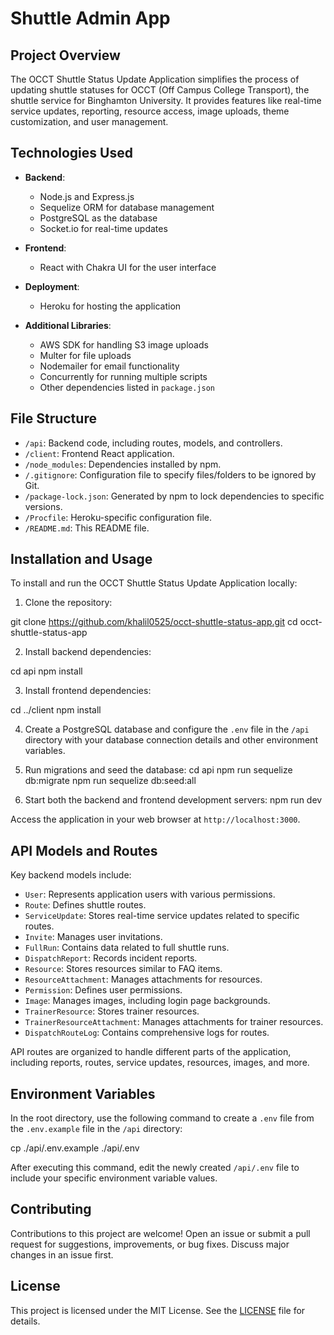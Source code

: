 # Shuttle Admin App

## Project Overview

The OCCT Shuttle Status Update Application simplifies the process of updating shuttle statuses for OCCT (Off Campus College Transport), the shuttle service for Binghamton University. It provides features like real-time service updates, reporting, resource access, image uploads, theme customization, and user management.

## Technologies Used

- **Backend**:

  - Node.js and Express.js
  - Sequelize ORM for database management
  - PostgreSQL as the database
  - Socket.io for real-time updates

- **Frontend**:

  - React with Chakra UI for the user interface

- **Deployment**:

  - Heroku for hosting the application

- **Additional Libraries**:
  - AWS SDK for handling S3 image uploads
  - Multer for file uploads
  - Nodemailer for email functionality
  - Concurrently for running multiple scripts
  - Other dependencies listed in `package.json`

## File Structure

- `/api`: Backend code, including routes, models, and controllers.
- `/client`: Frontend React application.
- `/node_modules`: Dependencies installed by npm.
- `/.gitignore`: Configuration file to specify files/folders to be ignored by Git.
- `/package-lock.json`: Generated by npm to lock dependencies to specific versions.
- `/Procfile`: Heroku-specific configuration file.
- `/README.md`: This README file.

## Installation and Usage

To install and run the OCCT Shuttle Status Update Application locally:

1. Clone the repository:

git clone https://github.com/khalil0525/occt-shuttle-status-app.git
cd occt-shuttle-status-app

2. Install backend dependencies:

cd api
npm install

3. Install frontend dependencies:

cd ../client
npm install

4. Create a PostgreSQL database and configure the `.env` file in the `/api` directory with your database connection details and other environment variables.

5. Run migrations and seed the database:
   cd api
   npm run sequelize db:migrate
   npm run sequelize db:seed:all

6. Start both the backend and frontend development servers:
   npm run dev

Access the application in your web browser at `http://localhost:3000`.

## API Models and Routes

Key backend models include:

- `User`: Represents application users with various permissions.
- `Route`: Defines shuttle routes.
- `ServiceUpdate`: Stores real-time service updates related to specific routes.
- `Invite`: Manages user invitations.
- `FullRun`: Contains data related to full shuttle runs.
- `DispatchReport`: Records incident reports.
- `Resource`: Stores resources similar to FAQ items.
- `ResourceAttachment`: Manages attachments for resources.
- `Permission`: Defines user permissions.
- `Image`: Manages images, including login page backgrounds.
- `TrainerResource`: Stores trainer resources.
- `TrainerResourceAttachment`: Manages attachments for trainer resources.
- `DispatchRouteLog`: Contains comprehensive logs for routes.

API routes are organized to handle different parts of the application, including reports, routes, service updates, resources, images, and more.

## Environment Variables

In the root directory, use the following command to create a `.env` file from the `.env.example` file in the `/api` directory:

cp ./api/.env.example ./api/.env

After executing this command, edit the newly created `/api/.env` file to include your specific environment variable values.

## Contributing

Contributions to this project are welcome! Open an issue or submit a pull request for suggestions, improvements, or bug fixes. Discuss major changes in an issue first.

## License

This project is licensed under the MIT License. See the [LICENSE](LICENSE) file for details.
